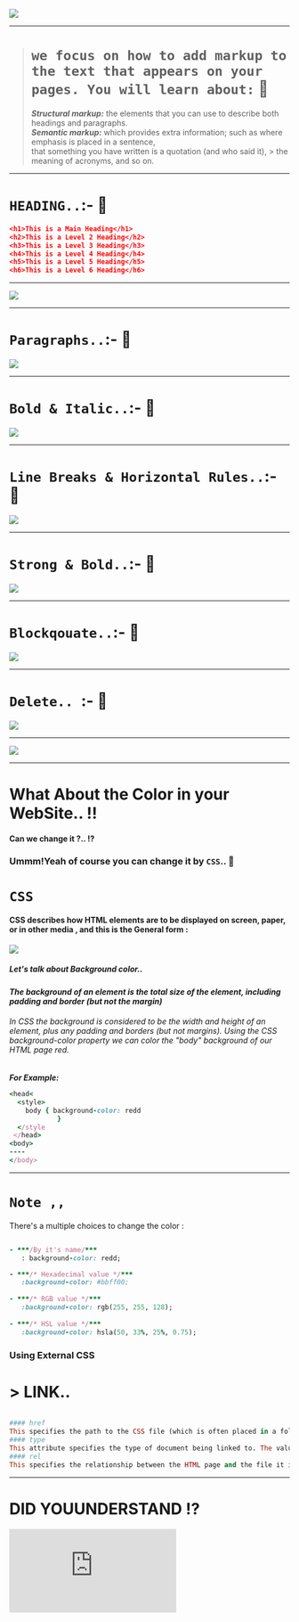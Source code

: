 ![](https://upload.wikimedia.org/wikipedia/commons/c/c7/Loading_2.gif)

<hr>

> # `we focus on how to add markup to the text that appears on your pages. You will learn about:` :small_red_triangle:
>
> ***Structural markup:*** the elements that you can use to describe both headings and paragraphs.<br>
> ***Semantic markup:*** which provides extra information; such as where emphasis is placed in a sentence, <br> that something you have written is a quotation (and who said it), > the meaning of acronyms, and so on.

<hr>

# `HEADING..`:- :small_red_triangle:

```json
<h1>This is a Main Heading</h1>
<h2>This is a Level 2 Heading</h2>
<h3>This is a Level 3 Heading</h3>
<h4>This is a Level 4 Heading</h4>
<h5>This is a Level 5 Heading</h5>
<h6>This is a Level 6 Heading</h6>
```

<hr>

![](https://codescracker.com/html/images/html_heading_tags.jpg)

<hr>

# `Paragraphs..`:- :small_red_triangle:

![](https://i.ytimg.com/vi/3_5cFP5OSDA/maxresdefault.jpg)

<hr>

# `Bold & Italic..`:- :small_red_triangle:

![](https://developersdesire.files.wordpress.com/2014/09/biu-page-0.jpg?w=593)

<hr>

# `Line Breaks & Horizontal Rules..`:- :small_red_triangle:

![](https://www.codingtag.com/bloguploads/1562477779.png)

<hr>

# `Strong & Bold..`:- :small_red_triangle:

![](https://www.samskritisolutions.com/blog/wp-content/uploads/2012/06/Bold-Vs-Strong-SEO.jpg)

<hr>

# `Blockqouate..`:- :small_red_triangle:


![](https://www.android-examples.com/wp-content/uploads/2016/03/blockquote-tag.png)

<hr>

# `Delete.. `:- :small_red_triangle:

![](https://static.javatpoint.com/htmlpages/images/html-del-tag2.png)

<hr>

![](https://flaviocopes.com/html-text-tags/various.png)

<hr>

# What About the Color in your WebSite.. :bangbang:


#### Can we change it ?.. :interrobang:

### Ummm!Yeah of course you can change it by `CSS`.. :small_red_triangle:

# `CSS `
#### CSS describes how HTML elements are to be displayed on screen, paper, or in other media , and this is the General form :

![](https://miro.medium.com/max/5040/1*naFDyXh9iGtmvNRhhFY-og.png)

##### Let's talk about Background color..
***The background of an element is the total size of the element, including padding and border (but not the margin)***

###### In CSS the background is considered to be the width and height of an element, plus any padding and borders (but not margins). Using the CSS background-color property we can color the "body" background of our HTML page red.

***For Example:***
```ruby
<head<
  <style>
    body { background-color: redd
            }
  </style
 </head>
<body>
----
</body>
```

<hr>

# `Note ,,`
There's a multiple choices to change the color :
```ruby

- ***/By it's name/***
   : background-color: redd;

- ***/* Hexadecimal value */***
   :background-color: #bbff00;
   
- ***/* RGB value */***
   :background-color: rgb(255, 255, 128); 
   
- ***/* HSL value */***
   :background-color: hsla(50, 33%, 25%, 0.75);
```

### Using External CSS 
# > LINK..
```ruby

#### href
This specifies the path to the CSS file (which is often placed in a folder called css or styles).
#### type
This attribute specifies the type of document being linked to. The value should be text/css.
#### rel
This specifies the relationship between the HTML page and the file it is linked to. The value should be stylesheet
```



<hr>


# DID YOUUNDERSTAND :interrobang:


![](https://kenyanlist.net/index.php?media/giphy-2-gif.1029/full)
